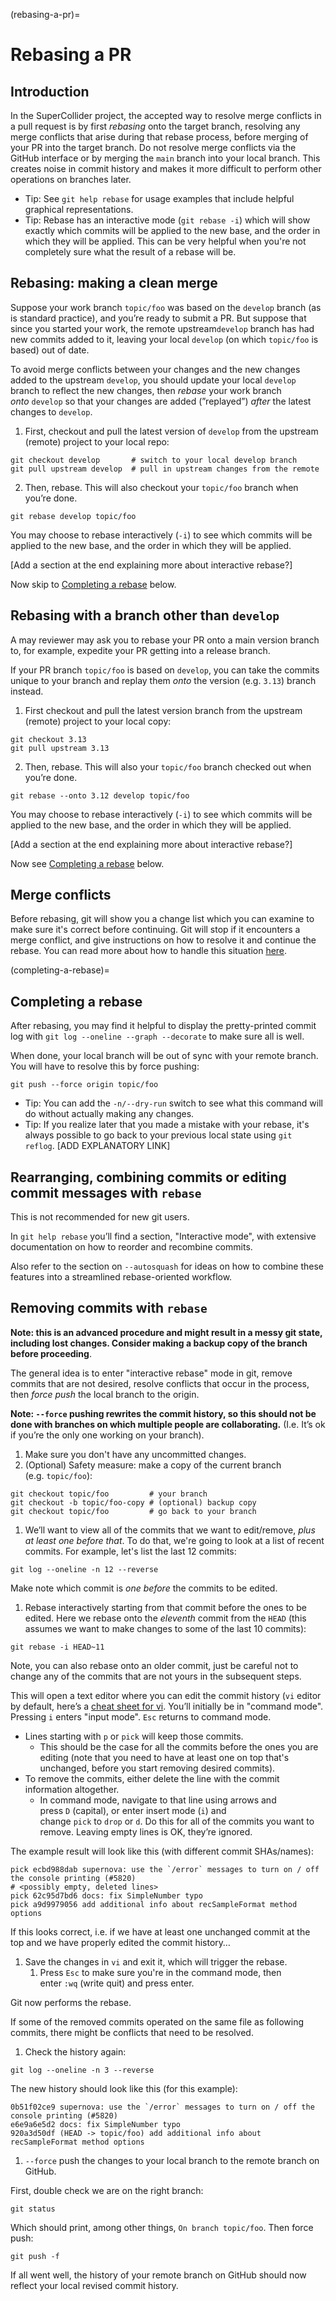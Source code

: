 (rebasing-a-pr)=
# Rebasing a PR

## Introduction

In the SuperCollider project, the accepted way to resolve merge conflicts in a pull request is by first *rebasing* onto the target branch, resolving any merge conflicts that arise during that rebase process, before merging of your PR into the target branch. Do not resolve merge conflicts via the GitHub interface or by merging the `main` branch into your local branch. This creates noise in commit history and makes it more difficult to perform other operations on branches later.

- Tip: See `git help rebase` for usage examples that include helpful graphical representations.
- Tip: Rebase has an interactive mode (`git rebase -i`) which will show exactly which commits will be applied to the new base, and the order in which they will be applied. This can be very helpful when you're not completely sure what the result of a rebase will be.

## Rebasing: making a clean merge

Suppose your work branch `topic/foo` was based on the `develop` branch (as is standard practice), and you’re ready to submit a PR. But suppose that since you started your work, the remote upstream`develop` branch has had new commits added to it, leaving your local `develop` (on which `topic/foo` is based) out of date. 

To avoid merge conflicts between your changes and the new changes added to the upstream `develop`, you should update your local `develop` branch to reflect the new changes, then _rebase_ your work branch _onto_ `develop` so that your changes are added (”replayed”) _after_ the latest changes to `develop`.

1. First, checkout and pull the latest version of `develop` from the upstream (remote) project to your local repo:

```shell
git checkout develop       # switch to your local develop branch
git pull upstream develop  # pull in upstream changes from the remote
```

2. Then, rebase. This will also checkout your `topic/foo` branch when you’re done.

```shell
git rebase develop topic/foo
```

You may choose to rebase interactively (`-i`) to see which commits will be applied to the new base, and the order in which they will be applied.

[Add a section at the end explaining more about interactive rebase?]

Now skip to [Completing a rebase](#completing-a-rebase) below.

## Rebasing with a branch other than `develop`

A may reviewer may ask you to rebase your PR onto a main version branch to, for example, expedite your PR getting into a release branch.

If your PR branch `topic/foo` is based on `develop`, you can take the commits unique to your branch and replay them *onto* the version (e.g. `3.13`) branch instead.

1. First checkout and pull the latest version branch from the upstream (remote) project to your local copy:

```shell
git checkout 3.13
git pull upstream 3.13
```

2. Then, rebase. This will also your `topic/foo` branch checked out when you’re done.

```shell
git rebase --onto 3.12 develop topic/foo
```

You may choose to rebase interactively (`-i`) to see which commits will be applied to the new base, and the order in which they will be applied.

[Add a section at the end explaining more about interactive rebase?]

Now see [Completing a rebase](#Completing-a-rebase) below.

## Merge conflicts

Before rebasing, git will show you a change list which you can examine to make sure it's correct before continuing. Git will stop if it encounters a merge conflict, and give instructions on how to resolve it and continue the rebase. You can read more about how to handle this situation [here](https://docs.github.com/en/github/using-git/resolving-merge-conflicts-after-a-git-rebase).

(completing-a-rebase)=
## Completing a rebase

After rebasing, you may find it helpful to display the pretty-printed commit log with `git log --oneline --graph --decorate` to make sure all is well.

When done, your local branch will be out of sync with your remote branch. You will have to resolve this by force pushing: 

```shell
git push --force origin topic/foo
```

- Tip: You can add the `-n/--dry-run` switch to see what this command will do without actually making any changes.
- Tip: If you realize later that you made a mistake with your rebase, it's always possible to go back to your previous local state using `git reflog`. [ADD EXPLANATORY LINK]

## Rearranging, combining commits or editing commit messages with `rebase`

This is not recommended for new git users. 

In `git help rebase` you’ll find a section, "Interactive mode", with extensive documentation on how to reorder and recombine commits. 

Also refer to the section on `--autosquash` for ideas on how to combine these features into a streamlined rebase-oriented workflow.

## Removing commits with `rebase`

**Note: this is an advanced procedure and might result in a messy git state, including lost changes. Consider making a backup copy of the branch before proceeding**. 

The general idea is to enter "interactive rebase" mode in git, remove commits that are not desired, resolve conflicts that occur in the process, then *force push* the local branch to the origin.

**Note:  `--force` pushing rewrites the commit history, so this should not be done with branches on which multiple people are collaborating.** (I.e. It’s ok if you’re the only one working on your branch).

1. Make sure you don't have any uncommitted changes. 
2. (Optional) Safety measure: make a copy of the current branch (e.g. `topic/foo`):

```shell
git checkout topic/foo         # your branch
git checkout -b topic/foo-copy # (optional) backup copy
git checkout topic/foo         # go back to your branch
```

1. We’ll want to view all of the commits that we want to edit/remove, *plus at least one before that*. To do that, we're going to look at a list of recent commits. For example, let's list the last 12 commits:

```shell
git log --oneline -n 12 --reverse
```

Make note which commit is *one before* the commits to be edited.

1. Rebase interactively starting from that commit before the ones to be edited. Here we rebase onto the *eleventh* commit from the `HEAD` (this assumes we want to make changes to some of the last 10 commits):

```shell
git rebase -i HEAD~11
```

Note, you can also rebase onto an older commit, just be careful not to change any of the commits that are not yours in the subsequent steps. 

This will open a text editor where you can edit the commit history (`vi` editor by default, here’s a [cheat sheet for vi](https://www.atmos.albany.edu/daes/atmclasses/atm350/vi_cheat_sheet.pdf). You’ll initially be in "command mode". Pressing `i` enters "input mode". `Esc` returns to command mode.

- Lines starting with `p` or `pick` will keep those commits.
    - This should be the case for all the commits before the ones you are editing (note that you need to have at least one on top that's unchanged, before you start removing desired commits).
- To remove the commits, either delete the line with the commit information altogether.
    - In command mode, navigate to that line using arrows and press `D` (capital), or enter insert mode (`i`) and change `pick` to `drop` or `d`. Do this for all of the commits you want to remove. Leaving empty lines is OK, they’re ignored.

The example result will look like this (with different commit SHAs/names):

```text
pick ecbd988dab supernova: use the `/error` messages to turn on / off the console printing (#5820)
# <possibly empty, deleted lines>
pick 62c95d7bd6 docs: fix SimpleNumber typo
pick a9d9979056 add additional info about recSampleFormat method options
```

If this looks correct, i.e. if we have at least one unchanged commit at the top and we have properly edited the commit history…

1. Save the changes in `vi` and exit it, which will trigger the rebase. 
    1. Press `Esc` to make sure you're in the command mode, then enter `:wq` (write quit) and press enter.

Git now performs the rebase. 

If some of the removed commits operated on the same file as following commits, there might be conflicts that need to be resolved. 

1. Check the history again:

```shell
git log --oneline -n 3 --reverse
```

The new history should look like this (for this example):

```text
0b51f02ce9 supernova: use the `/error` messages to turn on / off the console printing (#5820)
e6e9a6e5d2 docs: fix SimpleNumber typo
920a3d50df (HEAD -> topic/foo) add additional info about recSampleFormat method options
```

1. `--force` push the changes to your local branch to the remote branch on GitHub.

First, double check we are on the right branch:

```shell
git status
```

Which should print, among other things, `On branch topic/foo`.  Then force push:

```shell
git push -f
```

If all went well, the history of your remote branch on GitHub should now reflect your local revised commit history.
